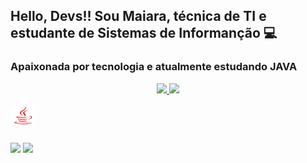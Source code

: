 ## Hello, Devs!! Sou Maiara, técnica de TI e estudante de Sistemas de Informanção :computer:

### Apaixonada por tecnologia e atualmente estudando JAVA

<div align="center">
  <a href="https://github.com/maia-ra">
  <img height="150em" src="https://github-readme-stats.vercel.app/api?username=maia-ra&show_icons=true&theme=tokyonight&include_all_commits=true&count_private=true"/>
  <img height="150em" src="https://github-readme-stats.vercel.app/api/top-langs/?username=maia-ra&layout=compact&langs_count=7&theme=tokyonight"/>
</div>
  
<div style="display: inline_block"><br>
  <img align="center" alt="Maia-ra-java" height="30" width="40" src="https://raw.githubusercontent.com/devicons/devicon/master/icons/java/java-plain.svg">
</div>
  
  ##
  
  <div>
  <a href = "mailto:maiara.rodriguesj@gmail.com"><img src="https://img.shields.io/badge/-Gmail-%23333?style=for-the-badge&logo=gmail&logoColor=red" target="_black"></a>
  <a href="https://www.linkedin.com/in/maiara-rodrigues-b214511a3/" target="_blank"><img src="https://img.shields.io/badge/-LinkedIn-%230077B5?style=for-the-badge&logo=linkedin&logoColor=white" target="_blank"></a> 
  </div>
